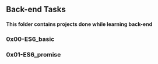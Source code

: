 ## Back-end Tasks
#### This folder contains projects done while learning back-end

### 0x00-ES6_basic

### 0x01-ES6_promise
